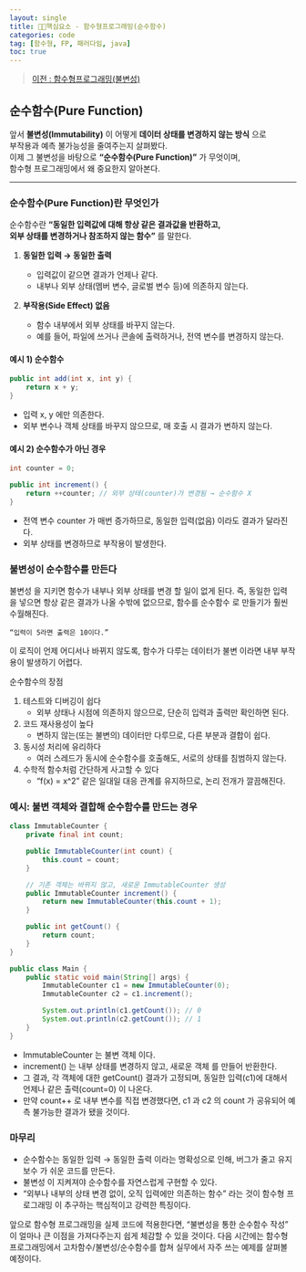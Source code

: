 ```yaml
---
layout: single
title: 🧑‍💻핵심요소 - 함수형프로그래밍(순수함수)
categories: code
tag: [함수형, FP, 패러다임, java]
toc: true
---
```


> [이전 : 함수형프로그래밍(불변성)](../code_함수형프로그래밍(불변성))

## 순수함수(Pure Function)

앞서 **불변성(Immutability)** 이 어떻게 **데이터 상태를 변경하지 않는 방식** 으로  
부작용과 예측 불가능성을 줄여주는지 살펴봤다.  
이제 그 불변성을 바탕으로 **“순수함수(Pure Function)”** 가 무엇이며,  
함수형 프로그래밍에서 왜 중요한지 알아본다.

---

### 순수함수(Pure Function)란 무엇인가

순수함수란 **“동일한 입력값에 대해 항상 같은 결과값을 반환하고,  
외부 상태를 변경하거나 참조하지 않는 함수”** 를 말한다.

1. **동일한 입력 → 동일한 출력**
      - 입력값이 같으면 결과가 언제나 같다.
      - 내부나 외부 상태(멤버 변수, 글로벌 변수 등)에 의존하지 않는다.

2. **부작용(Side Effect) 없음**
      - 함수 내부에서 외부 상태를 바꾸지 않는다.
      - 예를 들어, 파일에 쓰거나 콘솔에 출력하거나, 전역 변수를 변경하지 않는다.

#### 예시 1) 순수함수
```java
public int add(int x, int y) {
    return x + y; 
}
```
- 입력 x, y 에만 의존한다.
- 외부 변수나 객체 상태를 바꾸지 않으므로, 매 호출 시 결과가 변하지 않는다.

#### 예시 2) 순수함수가 아닌 경우
```java
int counter = 0;

public int increment() {
    return ++counter; // 외부 상태(counter)가 변경됨 → 순수함수 X
}
```
- 전역 변수 counter 가 매번 증가하므로, 동일한 입력(없음) 이라도 결과가 달라진다.
- 외부 상태를 변경하므로 부작용이 발생한다.

### 불변성이 순수함수를 만든다

불변성 을 지키면 함수가 내부나 외부 상태를 변경 할 일이 없게 된다.
즉, 동일한 입력 을 넣으면 항상 같은 결과가 나올 수밖에 없으므로,
함수를 순수함수 로 만들기가 훨씬 수월해진다.

	“입력이 5라면 출력은 10이다.”
이 로직이 언제 어디서나 바뀌지 않도록,
함수가 다루는 데이터가 불변 이라면 내부 부작용이 발생하기 어렵다.

순수함수의 장점
1.	테스트와 디버깅이 쉽다
       -	외부 상태나 시점에 의존하지 않으므로, 단순히 입력과 출력만 확인하면 된다.
2.	코드 재사용성이 높다
       -	변하지 않는(또는 불변의) 데이터만 다루므로, 다른 부분과 결합이 쉽다.
3.	동시성 처리에 유리하다
       -	여러 스레드가 동시에 순수함수를 호출해도, 서로의 상태를 침범하지 않는다.
4.	수학적 함수처럼 간단하게 사고할 수 있다
       -	“f(x) = x^2” 같은 일대일 대응 관계를 유지하므로, 논리 전개가 깔끔해진다.

### 예시: 불변 객체와 결합해 순수함수를 만드는 경우
```java
class ImmutableCounter {
    private final int count;

    public ImmutableCounter(int count) {
        this.count = count;
    }

    // 기존 객체는 바뀌지 않고, 새로운 ImmutableCounter 생성
    public ImmutableCounter increment() {
        return new ImmutableCounter(this.count + 1);
    }

    public int getCount() {
        return count;
    }
}

public class Main {
    public static void main(String[] args) {
        ImmutableCounter c1 = new ImmutableCounter(0);
        ImmutableCounter c2 = c1.increment();

        System.out.println(c1.getCount()); // 0
        System.out.println(c2.getCount()); // 1
    }
}
```

- ImmutableCounter 는 불변 객체 이다.
- increment() 는 내부 상태를 변경하지 않고, 새로운 객체 를 만들어 반환한다.
- 그 결과, 각 객체에 대한 getCount() 결과가 고정되며, 동일한 입력(c1)에 대해서 언제나 같은 출력(count=0) 이 나온다.
- 만약 count++ 로 내부 변수를 직접 변경했다면, c1 과 c2 의 count 가 공유되어 예측 불가능한 결과가 됐을 것이다.

### 마무리
- 순수함수는 동일한 입력 → 동일한 출력 이라는 명확성으로 인해, 버그가 줄고 유지보수 가 쉬운 코드를 만든다.
- 불변성 이 지켜져야 순수함수를 자연스럽게 구현할 수 있다.
- “외부나 내부의 상태 변경 없이, 오직 입력에만 의존하는 함수” 라는 것이 함수형 프로그래밍 이 추구하는 핵심적이고 강력한 특징이다.

앞으로 함수형 프로그래밍을 실제 코드에 적용한다면, “불변성을 통한 순수함수 작성” 이 얼마나 큰 이점을 가져다주는지 쉽게 체감할 수 있을 것이다.
다음 시간에는 함수형 프로그래밍에서 고차함수/불변성/순수함수를 합쳐 실무에서 자주 쓰는 예제를 살펴볼 예정이다.